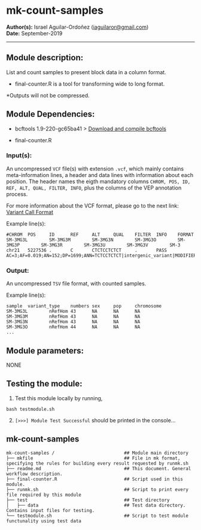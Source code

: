 # mk-count-samples
**Author(s):** Israel Aguilar-Ordoñez (iaguilaror@gmail.com)  
**Date:** September-2019  

---

## Module description:
List and count samples to present block data in a column format.

* final-counter.R is a tool for transforming wide to long format.

*Outputs will not be compressed.

## Module Dependencies:
* bcftools 1.9-220-gc65ba41 >
[Download and compile bcftools](https://samtools.github.io/bcftools/)

* final-counter.R

### Input(s):

An uncompressed `VCF` file(s) with extension `.vcf`, which mainly contains meta-information lines, a header and data lines with information about each position. The header names the eigth mandatory columns `CHROM, POS, ID, REF, ALT, QUAL, FILTER, INFO`, plus the columns of the VEP annotation process.

For more information about the VCF format, please go to the next link: [Variant Call Format](https://www.internationalgenome.org/wiki/Analysis/Variant%20Call%20Format/vcf-variant-call-format-version-40/)


Example line(s):
```
#CHROM  POS     ID      REF     ALT     QUAL    FILTER  INFO    FORMAT  SM-3MG3L        SM-3MG3M        SM-3MG3N        SM-3MG3O        SM-3MG3P        SM-3MG3R        SM-3MG3U        SM-3MG3V        SM-3
chr21   5227536 .       C       CTCTCCTCTCT     .       PASS    AC=3;AF=0.019;AN=152;DP=1699;ANN=TCTCCTCTCT|intergenic_variant|MODIFIER|||||||||||||||||||insertion|||||||||||||||||chr21:g.5227537_5227538i
```

### Output:

An uncompressed `TSV` file format, with counted samples.

Example line(s):

```
sample  variant_type    numbers sex     pop     chromosome
SM-3MG3L        nRefHom 43      NA      NA      NA
SM-3MG3M        nRefHom 43      NA      NA      NA
SM-3MG3N        nRefHom 43      NA      NA      NA
SM-3MG3O        nRefHom 44      NA      NA      NA
...
```

## Module parameters:
NONE

## Testing the module:

1. Test this module locally by running,
```
bash testmodule.sh
```

2. `[>>>] Module Test Successful` should be printed in the console...

## mk-count-samples

````
mk-count-samples /	               		    ## Module main directory
├── mkfile						   		    ## File in mk format, specifying the rules for building every result requested by runmk.sh
├── readme.md							    ## This document. General workflow description.
├── final-counter.R                         ## Script used in this module.
├── runmk.sh								## Script to print every file required by this module
├── test									## Test directory
│   ├── data								## Test data directory. Contains input files for testing.
└── testmodule.sh					        ## Script to test module functunality using test data
````

